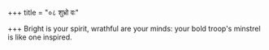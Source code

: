 +++
title = "०८ शुभ्रो वः"

+++
Bright is your spirit, wrathful are your minds: your bold troop's minstrel is like one inspired.